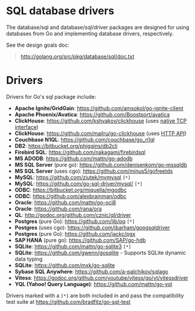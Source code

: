 # SQL database drivers

The database/sql and database/sql/driver packages are designed for using databases from Go and implementing database drivers, respectively.

See the design goals doc:

> http://golang.org/src/pkg/database/sql/doc.txt

# Drivers

Drivers for Go's sql package include:

  * **Apache Ignite/GridGain**: https://github.com/amsokol/go-ignite-client
  * **Apache Phoenix/Avatica**: https://github.com/Boostport/avatica
  * **ClickHouse**: https://github.com/kshvakov/clickhouse (uses [native TCP interface](https://clickhouse.yandex/docs/en/interfaces/tcp.html))
  * **ClickHouse**: https://github.com/mailru/go-clickhouse (uses [HTTP API](https://clickhouse.yandex/docs/en/interfaces/http_interface.html))
  * **Couchbase N1QL**: https://github.com/couchbase/go_n1ql
  * **DB2**: https://bitbucket.org/phiggins/db2cli
  * **Firebird SQL**: https://github.com/nakagami/firebirdsql
  * **MS ADODB**: https://github.com/mattn/go-adodb
  * **MS SQL Server** (pure go): https://github.com/denisenkom/go-mssqldb
  * **MS SQL Server** (uses cgo): https://github.com/minus5/gofreetds
  * **MySQL**: https://github.com/ziutek/mymysql ` [*] `
  * **MySQL**: https://github.com/go-sql-driver/mysql/ ` [*] `
  * **ODBC**: https://bitbucket.org/miquella/mgodbc
  * **ODBC**: https://github.com/alexbrainman/odbc
  * **Oracle**: https://github.com/mattn/go-oci8
  * **Oracle**: https://github.com/rana/ora
  * **QL**: http://godoc.org/github.com/cznic/ql/driver
  * **Postgres** (pure Go): https://github.com/lib/pq ` [*] `
  * **Postgres** (uses cgo): https://github.com/jbarham/gopgsqldriver
  * **Postgres** (pure Go): https://github.com/jackc/pgx
  * **SAP HANA** (pure go): https://github.com/SAP/go-hdb
  * **SQLite**: https://github.com/mattn/go-sqlite3 ` [*] `
  * **SQLite**: https://github.com/gwenn/gosqlite - Supports SQLite dynamic data typing
  * **SQLite**:  https://github.com/mxk/go-sqlite
  * **Sybase SQL Anywhere**: https://github.com/a-palchikov/sqlago
  * **Vitess**: https://godoc.org/github.com/youtube/vitess/go/vt/vitessdriver
  * **YQL (Yahoo! Query Language)**: https://github.com/mattn/go-yql

Drivers marked with a ` [*] ` are both included in and pass the compatibility test suite at https://github.com/bradfitz/go-sql-test